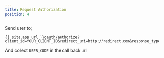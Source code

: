 ```yaml
---
title: Request Authorization
position: 4
---
```


Send user to;

```
{{ site.app_url }}oauth/authorize?client_id=YOUR_CLIENT_ID&redirect_uri=http://redirect.com&response_type=code&scope=location_read+location_write
```

And collect `USER_CODE` in the call back url
